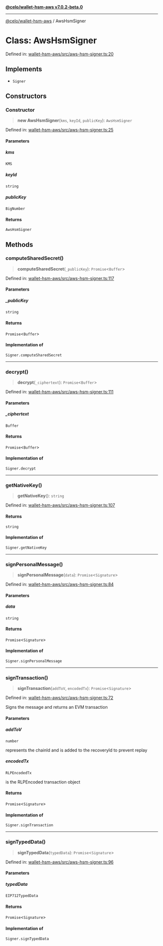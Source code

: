 [**@celo/wallet-hsm-aws v7.0.2-beta.0**](../README.md)

***

[@celo/wallet-hsm-aws](../README.md) / AwsHsmSigner

# Class: AwsHsmSigner

Defined in: [wallet-hsm-aws/src/aws-hsm-signer.ts:20](https://github.com/celo-org/developer-tooling/blob/master/packages/sdk/wallets/wallet-hsm-aws/src/aws-hsm-signer.ts#L20)

## Implements

- `Signer`

## Constructors

### Constructor

> **new AwsHsmSigner**(`kms`, `keyId`, `publicKey`): `AwsHsmSigner`

Defined in: [wallet-hsm-aws/src/aws-hsm-signer.ts:25](https://github.com/celo-org/developer-tooling/blob/master/packages/sdk/wallets/wallet-hsm-aws/src/aws-hsm-signer.ts#L25)

#### Parameters

##### kms

`KMS`

##### keyId

`string`

##### publicKey

`BigNumber`

#### Returns

`AwsHsmSigner`

## Methods

### computeSharedSecret()

> **computeSharedSecret**(`_publicKey`): `Promise`\<`Buffer`\>

Defined in: [wallet-hsm-aws/src/aws-hsm-signer.ts:117](https://github.com/celo-org/developer-tooling/blob/master/packages/sdk/wallets/wallet-hsm-aws/src/aws-hsm-signer.ts#L117)

#### Parameters

##### \_publicKey

`string`

#### Returns

`Promise`\<`Buffer`\>

#### Implementation of

`Signer.computeSharedSecret`

***

### decrypt()

> **decrypt**(`_ciphertext`): `Promise`\<`Buffer`\>

Defined in: [wallet-hsm-aws/src/aws-hsm-signer.ts:111](https://github.com/celo-org/developer-tooling/blob/master/packages/sdk/wallets/wallet-hsm-aws/src/aws-hsm-signer.ts#L111)

#### Parameters

##### \_ciphertext

`Buffer`

#### Returns

`Promise`\<`Buffer`\>

#### Implementation of

`Signer.decrypt`

***

### getNativeKey()

> **getNativeKey**(): `string`

Defined in: [wallet-hsm-aws/src/aws-hsm-signer.ts:107](https://github.com/celo-org/developer-tooling/blob/master/packages/sdk/wallets/wallet-hsm-aws/src/aws-hsm-signer.ts#L107)

#### Returns

`string`

#### Implementation of

`Signer.getNativeKey`

***

### signPersonalMessage()

> **signPersonalMessage**(`data`): `Promise`\<`Signature`\>

Defined in: [wallet-hsm-aws/src/aws-hsm-signer.ts:84](https://github.com/celo-org/developer-tooling/blob/master/packages/sdk/wallets/wallet-hsm-aws/src/aws-hsm-signer.ts#L84)

#### Parameters

##### data

`string`

#### Returns

`Promise`\<`Signature`\>

#### Implementation of

`Signer.signPersonalMessage`

***

### signTransaction()

> **signTransaction**(`addToV`, `encodedTx`): `Promise`\<`Signature`\>

Defined in: [wallet-hsm-aws/src/aws-hsm-signer.ts:72](https://github.com/celo-org/developer-tooling/blob/master/packages/sdk/wallets/wallet-hsm-aws/src/aws-hsm-signer.ts#L72)

Signs the message and returns an EVM transaction

#### Parameters

##### addToV

`number`

represents the chainId and is added to the recoveryId to prevent replay

##### encodedTx

`RLPEncodedTx`

is the RLPEncoded transaction object

#### Returns

`Promise`\<`Signature`\>

#### Implementation of

`Signer.signTransaction`

***

### signTypedData()

> **signTypedData**(`typedData`): `Promise`\<`Signature`\>

Defined in: [wallet-hsm-aws/src/aws-hsm-signer.ts:96](https://github.com/celo-org/developer-tooling/blob/master/packages/sdk/wallets/wallet-hsm-aws/src/aws-hsm-signer.ts#L96)

#### Parameters

##### typedData

`EIP712TypedData`

#### Returns

`Promise`\<`Signature`\>

#### Implementation of

`Signer.signTypedData`
